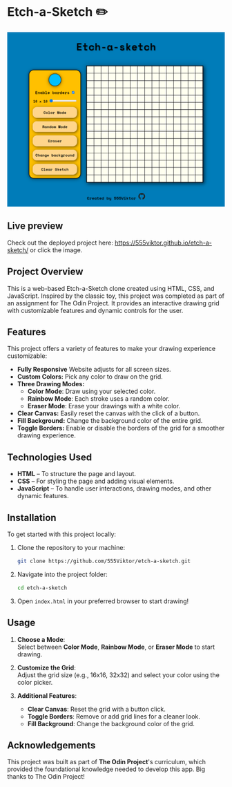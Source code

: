 # Etch-a-Sketch ✏️

[![Screenshot](images/etch-a-sketch-preview-github.png)](https://555viktor.github.io/etch-a-sketch/)

## Live preview

Check out the deployed project here: https://555viktor.github.io/etch-a-sketch/ or click the image.

## Project Overview  

This is a web-based Etch-a-Sketch clone created using HTML, CSS, and JavaScript. Inspired by the classic toy, this project was completed as part of an assignment for The Odin Project. It provides an interactive drawing grid with customizable features and dynamic controls for the user. 

## Features

This project offers a variety of features to make your drawing experience customizable:

- **Fully Responsive** Website adjusts for all screen sizes.
- **Custom Colors:** Pick any color to draw on the grid.
- **Three Drawing Modes:**  
  - **Color Mode**: Draw using your selected color.  
  - **Rainbow Mode**: Each stroke uses a random color.  
  - **Eraser Mode**: Erase your drawings with a white color.
- **Clear Canvas:** Easily reset the canvas with the click of a button.
- **Fill Background:** Change the background color of the entire grid.
- **Toggle Borders:** Enable or disable the borders of the grid for a smoother drawing experience.

## Technologies Used  
- **HTML** – To structure the page and layout.  
- **CSS** – For styling the page and adding visual elements.  
- **JavaScript** – To handle user interactions, drawing modes, and other dynamic features.

## Installation

To get started with this project locally:

1. Clone the repository to your machine:
   ```bash
   git clone https://github.com/555Viktor/etch-a-sketch.git
   ```

2. Navigate into the project folder:
   ```bash
   cd etch-a-sketch
   ```

3. Open `index.html` in your preferred browser to start drawing!

## Usage

1. **Choose a Mode**:  
   Select between **Color Mode**, **Rainbow Mode**, or **Eraser Mode** to start drawing.

2. **Customize the Grid**:  
   Adjust the grid size (e.g., 16x16, 32x32) and select your color using the color picker.

3. **Additional Features**:  
   - **Clear Canvas**: Reset the grid with a button click.  
   - **Toggle Borders**: Remove or add grid lines for a cleaner look.  
   - **Fill Background**: Change the background color of the grid.

## Acknowledgements  
This project was built as part of **The Odin Project**'s curriculum, which provided the foundational knowledge needed to develop this app. Big thanks to The Odin Project!

